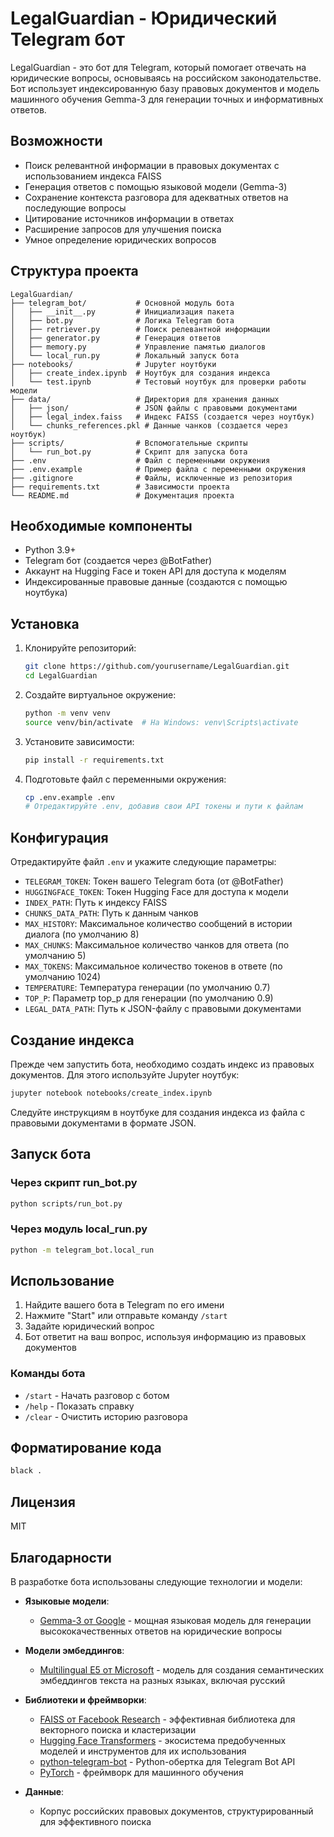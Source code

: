 # LegalGuardian - Юридический Telegram бот

LegalGuardian - это бот для Telegram, который помогает отвечать на юридические вопросы, основываясь на российском законодательстве. Бот использует индексированную базу правовых документов и модель машинного обучения Gemma-3 для генерации точных и информативных ответов.

## Возможности

- Поиск релевантной информации в правовых документах с использованием индекса FAISS
- Генерация ответов с помощью языковой модели (Gemma-3)
- Сохранение контекста разговора для адекватных ответов на последующие вопросы
- Цитирование источников информации в ответах
- Расширение запросов для улучшения поиска
- Умное определение юридических вопросов

## Структура проекта

```
LegalGuardian/
├── telegram_bot/           # Основной модуль бота
│   ├── __init__.py         # Инициализация пакета
│   ├── bot.py              # Логика Telegram бота
│   ├── retriever.py        # Поиск релевантной информации
│   ├── generator.py        # Генерация ответов
│   ├── memory.py           # Управление памятью диалогов
│   └── local_run.py        # Локальный запуск бота
├── notebooks/              # Jupyter ноутбуки
│   ├── create_index.ipynb  # Ноутбук для создания индекса
│   └── test.ipynb          # Тестовый ноутбук для проверки работы модели
├── data/                   # Директория для хранения данных
│   ├── json/               # JSON файлы с правовыми документами
│   ├── legal_index.faiss   # Индекс FAISS (создается через ноутбук)
│   └── chunks_references.pkl # Данные чанков (создается через ноутбук)
├── scripts/                # Вспомогательные скрипты
│   └── run_bot.py          # Скрипт для запуска бота
├── .env                    # Файл с переменными окружения
├── .env.example            # Пример файла с переменными окружения
├── .gitignore              # Файлы, исключенные из репозитория
├── requirements.txt        # Зависимости проекта
└── README.md               # Документация проекта
```

## Необходимые компоненты

- Python 3.9+
- Telegram бот (создается через @BotFather)
- Аккаунт на Hugging Face и токен API для доступа к моделям
- Индексированные правовые данные (создаются с помощью ноутбука)

## Установка

1. Клонируйте репозиторий:
   ```bash
   git clone https://github.com/yourusername/LegalGuardian.git
   cd LegalGuardian
   ```

2. Создайте виртуальное окружение:
   ```bash
   python -m venv venv
   source venv/bin/activate  # На Windows: venv\Scripts\activate
   ```

3. Установите зависимости:
   ```bash
   pip install -r requirements.txt
   ```

4. Подготовьте файл с переменными окружения:
   ```bash
   cp .env.example .env
   # Отредактируйте .env, добавив свои API токены и пути к файлам
   ```

## Конфигурация

Отредактируйте файл `.env` и укажите следующие параметры:

- `TELEGRAM_TOKEN`: Токен вашего Telegram бота (от @BotFather)
- `HUGGINGFACE_TOKEN`: Токен Hugging Face для доступа к модели
- `INDEX_PATH`: Путь к индексу FAISS
- `CHUNKS_DATA_PATH`: Путь к данным чанков
- `MAX_HISTORY`: Максимальное количество сообщений в истории диалога (по умолчанию 8)
- `MAX_CHUNKS`: Максимальное количество чанков для ответа (по умолчанию 5)
- `MAX_TOKENS`: Максимальное количество токенов в ответе (по умолчанию 1024)
- `TEMPERATURE`: Температура генерации (по умолчанию 0.7)
- `TOP_P`: Параметр top_p для генерации (по умолчанию 0.9)
- `LEGAL_DATA_PATH`: Путь к JSON-файлу с правовыми документами

## Создание индекса

Прежде чем запустить бота, необходимо создать индекс из правовых документов. Для этого используйте Jupyter ноутбук:

```bash
jupyter notebook notebooks/create_index.ipynb
```

Следуйте инструкциям в ноутбуке для создания индекса из файла с правовыми документами в формате JSON.

## Запуск бота

### Через скрипт run_bot.py

```bash
python scripts/run_bot.py
```

### Через модуль local_run.py

```bash
python -m telegram_bot.local_run
```

## Использование

1. Найдите вашего бота в Telegram по его имени
2. Нажмите "Start" или отправьте команду `/start`
3. Задайте юридический вопрос
4. Бот ответит на ваш вопрос, используя информацию из правовых документов

### Команды бота

- `/start` - Начать разговор с ботом
- `/help` - Показать справку
- `/clear` - Очистить историю разговора

## Форматирование кода

```bash
black .
```

## Лицензия

MIT

## Благодарности

В разработке бота использованы следующие технологии и модели:

- **Языковые модели**:
  - [Gemma-3 от Google](https://huggingface.co/google/gemma-3-4b-it) - мощная языковая модель для генерации высококачественных ответов на юридические вопросы
  
- **Модели эмбеддингов**:
  - [Multilingual E5 от Microsoft](https://huggingface.co/intfloat/multilingual-e5-small) - модель для создания семантических эмбеддингов текста на разных языках, включая русский
  
- **Библиотеки и фреймворки**:
  - [FAISS от Facebook Research](https://github.com/facebookresearch/faiss) - эффективная библиотека для векторного поиска и кластеризации
  - [Hugging Face Transformers](https://huggingface.co/docs/transformers/index) - экосистема предобученных моделей и инструментов для их использования
  - [python-telegram-bot](https://github.com/python-telegram-bot/python-telegram-bot) - Python-обертка для Telegram Bot API
  - [PyTorch](https://pytorch.org/) - фреймворк для машинного обучения
  
- **Данные**:
  - Корпус российских правовых документов, структурированный для эффективного поиска 